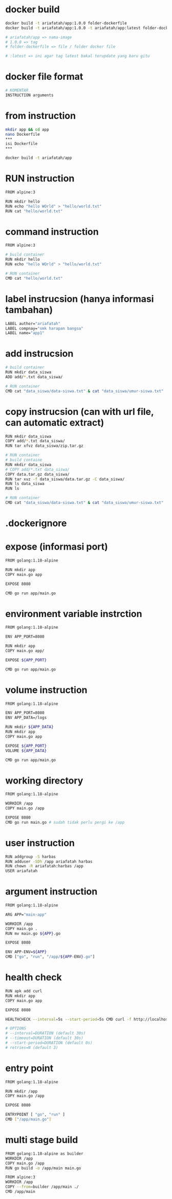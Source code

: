 # docker build
```bash
docker build -t ariafatah/app:1.0.0 folder-dockerfile
docker build -t ariafatah/app:1.0.0 -t ariafatah/app:latest folder-dockerfile

# ariafatah/app => nama-image
# 1.0.0 => tag
# folder-dockerfile => file / folder docker file

# :latest => ini agar tag latest bakal terupdate yang baru gitu
```

# docker file format
```bash
# KOMENTAR
INSTRUCTION arguments
```

# from instruction
```bash
mkdir app && cd app
nano Dockerfile
***
isi Dockerfile
***

docker build -t ariafatah/app 
```

# RUN instruction
```bash
FROM alpine:3

RUN mkdir hello
RUN echo "hello WOrld" > "hello/world.txt"
RUN cat "hello/world.txt"
```

# command instruction
```bash
FROM alpine:3

# build container
RUN mkdir hello
RUN echo "hello WOrld" > "hello/world.txt"

# RUN container
CMD cat "hello/world.txt"
```

# label instrucsion (hanya informasi tambahan)
```bash
LABEL author="ariafatah"
LABEL compnay="smk harapan bangsa"
LABEL name="app1"
```

# add instrucsion
```bash
# build container
RUN mkdir data_siswa
ADD add/*.txt data_siswa/

# RUN container
CMD cat "data_siswa/data-siswa.txt" & cat "data_siswa/umur-siswa.txt"
```

# copy instrucsion (can with url file, can automatic extract)
```bash
RUN mkdir data_siswa
COPY add/*.txt data_siswa/
RUN tar xfvz data_siswa/zip.tar.gz

# RUN container
# build containe
RUN mkdir data_siswa
# COPY add/*.txt data_siswa/
COPY data.tar.gz data_siswa/
RUN tar xvz -f data_siswa/data.tar.gz -C data_siswa/
RUN ls data_siswa
RUN ls

# RUN container
CMD cat "data_siswa/data-siswa.txt" & cat "data_siswa/umur-siswa.txt"
```

# .dockerignore

# expose (informasi port)
```bash
FROM golang:1.18-alpine

RUN mkdir app
COPY main.go app

EXPOSE 8080

CMD go run app/main.go
```

# environment variable instrction
```bash
FROM golang:1.18-alpine

ENV APP_PORT=8080

RUN mkdir app
COPY main.go app/

EXPOSE ${APP_PORT}

CMD go run app/main.go
```

# volume instruction
```bash
FROM golang:1.18-alpine

ENV APP_PORT=8080
ENV APP_DATA=/logs

RUN mkdir ${APP_DATA}
RUN mkdir app
COPY main.go app

EXPOSE ${APP_PORT}
VOLUME ${APP_DATA}

CMD go run app/main.go
```

# working directory
```bash
FROM golang:1.18-alpine

WORKDIR /app
COPY main.go /app

EXPOSE 8080
CMD go run main.go # sudah tidak perlu pergi ke /app
```

# user instruction
```bash
RUN addgroup -S harbas
RUN adduser -SDh /app ariafatah harbas
RUN chown -R ariafatah:harbas /app
USER ariafatah
```

# argument instruction
```bash
FROM golang:1.18-alpine

ARG APP="main-app"

WORKDIR /app
COPY main.go .
RUN mv main.go ${APP}.go

EXPOSE 8080

ENV APP-ENV=${APP}
CMD ["go", "run", "/app/${APP-ENV}.go"]
```

# health check
```bash
RUN apk add curl
RUN mkdir app
COPY main.go app

EXPOSE 8080

HEALTHCHECK --interval=5s --start-period=5s CMD curl -f http://localhost:8080/health

# OPTIONS
# --interval=DURATION (default 30s)
# --timeout=DURATION (default 30s)
# --start-period=DURATION (default 0s)
# retries=N (default 3)
```

# entry point
```bash
FROM golang:1.18-alpine

RUN mkdir /app
COPY main.go /app

EXPOSE 8080

ENTRYPOINT [ "go", "run" ]
CMD ["/app/main.go"]
```

# multi stage build
```bash
FROM golang:1.18-alpine as builder
WORKDIR /app
COPY main.go /app
RUN go build -o /app/main main.go

FROM alpine:3
WORKDIR /app
COPY --from=builder /app/main ./
CMD /app/main
```